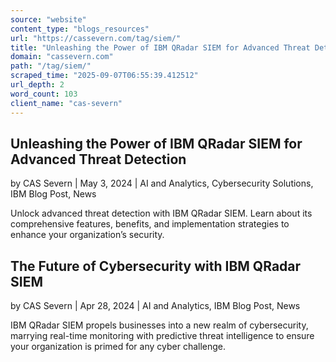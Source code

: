 ```yaml
---
source: "website"
content_type: "blogs_resources"
url: "https://cassevern.com/tag/siem/"
title: "Unleashing the Power of IBM QRadar SIEM for Advanced Threat Detection"
domain: "cassevern.com"
path: "/tag/siem/"
scraped_time: "2025-09-07T06:55:39.412512"
url_depth: 2
word_count: 103
client_name: "cas-severn"
---
```


## Unleashing the Power of IBM QRadar SIEM for Advanced Threat Detection

by CAS Severn | May 3, 2024 | AI and Analytics, Cybersecurity Solutions, IBM Blog Post, News

Unlock advanced threat detection with IBM QRadar SIEM. Learn about its comprehensive features, benefits, and implementation strategies to enhance your organization’s security.

## The Future of Cybersecurity with IBM QRadar SIEM

by CAS Severn | Apr 28, 2024 | AI and Analytics, IBM Blog Post, News

IBM QRadar SIEM propels businesses into a new realm of cybersecurity, marrying real-time monitoring with predictive threat intelligence to ensure your organization is primed for any cyber challenge.